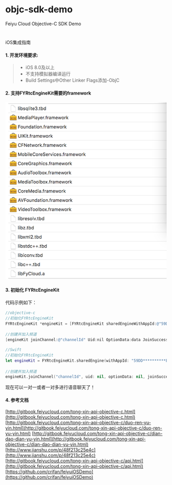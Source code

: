 # objc-sdk-demo
Feiyu Cloud Objective-C SDK Demo
#
iOS集成指南

#### 1. 开发环境要求:

> * iOS 8.0及以上
> * 不支持模拟器编译运行
> * Build Settings中Other Linker Flags添加-ObjC


#### 2. 支持FYRtcEngineKit需要的framework
![github](https://github.com/FeiyuCloud/objc-sdk-demo/blob/master/img/fycloud-ios.png "github")
#### 3. 初始化 FYRtcEngineKit

代码示例如下：
```objectivec
//objective-c
//初始化FYRtcEngineKit
FYRtcEngineKit *engineKit = [FYRtcEngineKit sharedEngineWithAppId:@"59DD**********E58A" AppToken:@"9050*********1D19" delegate:self];

//创建并加入频道
[engineKit joinChannel:@"channelId" Uid:nil OptionData:data JoinSuccess:nil];
```

```swift
//Swift
//初始化FYRtcEngineKit
let engineKit = FYRtcEngineKit.sharedEngine(withAppId: "59DD**********E58A", appToken: "9050*********1D19", delegate: self);

//创建并加入频道
engineKit.joinChannel("channelId", uid: nil, optionData: nil, joinSuccess: nil)
```
现在可以一对一或者一对多进行语音聊天了！
#### 4. 参考文档
[http://gitbook.feiyucloud.com/tong-xin-api-objective-c.html](http://gitbook.feiyucloud.com/tong-xin-api-objective-c.html)
[http://gitbook.feiyucloud.com/tong-xin-api-objective-c/duo-ren-yu-yin.html](http://gitbook.feiyucloud.com/tong-xin-api-objective-c/duo-ren-yu-yin.html)
[http://gitbook.feiyucloud.com/tong-xin-api-objective-c/dian-dao-dian-yu-yin.html](http://gitbook.feiyucloud.com/tong-xin-api-objective-c/dian-dao-dian-yu-yin.html)
[http://www.jianshu.com/p/48f213c25e4c](http://www.jianshu.com/p/48f213c25e4c)
[http://gitbook.feiyucloud.com/tong-xin-api-objective-c/api.html](http://gitbook.feiyucloud.com/tong-xin-api-objective-c/api.html)
[https://github.com/crifan/feiyuiOSDemo](https://github.com/crifan/feiyuiOSDemo)
